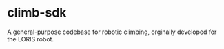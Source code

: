 # climb-sdk
A general-purpose codebase for robotic climbing, orginally developed for the LORIS robot.

